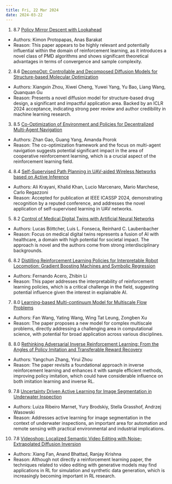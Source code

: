 ```yaml
---
title: Fri, 22 Mar 2024
date: 2024-03-22
---
```

1. 8.7 [Policy Mirror Descent with Lookahead](https://arxiv.org/abs/2403.14156)
* Authors: Kimon Protopapas, Anas Barakat
* Reason: This paper appears to be highly relevant and potentially influential within the domain of reinforcement learning, as it introduces a novel class of PMD algorithms and shows significant theoretical advantages in terms of convergence and sample complexity.

2. 8.6 [DecompOpt: Controllable and Decomposed Diffusion Models for Structure-based Molecular Optimization](https://arxiv.org/abs/2403.13829)
* Authors: Xiangxin Zhou, Xiwei Cheng, Yuwei Yang, Yu Bao, Liang Wang, Quanquan Gu
* Reason: Presents a novel diffusion model for structure-based drug design, a significant and impactful application area. Backed by an ICLR 2024 acceptance, indicating strong peer review and author credibility in machine learning research.

3. 8.5 [Co-Optimization of Environment and Policies for Decentralized Multi-Agent Navigation](https://arxiv.org/abs/2403.14583)
* Authors: Zhan Gao, Guang Yang, Amanda Prorok
* Reason: The co-optimization framework and the focus on multi-agent navigation suggests potential significant impact in the area of cooperative reinforcement learning, which is a crucial aspect of the reinforcement learning field.

4. 8.4 [Self-Supervised Path Planning in UAV-aided Wireless Networks based on Active Inference](https://arxiv.org/abs/2403.13827)
* Authors: Ali Krayani, Khalid Khan, Lucio Marcenaro, Mario Marchese, Carlo Regazzoni
* Reason: Accepted for publication at IEEE ICASSP 2024, demonstrating recognition by a reputed conference, and addresses the novel application of self-supervised learning in UAV networks.

5. 8.2 [Control of Medical Digital Twins with Artificial Neural Networks](https://arxiv.org/abs/2403.13851)
* Authors: Lucas Böttcher, Luis L. Fonseca, Reinhard C. Laubenbacher
* Reason: Focus on medical digital twins represents a fusion of AI with healthcare, a domain with high potential for societal impact. The approach is novel and the authors come from strong interdisciplinary backgrounds.

6. 8.2 [Distilling Reinforcement Learning Policies for Interpretable Robot Locomotion: Gradient Boosting Machines and Symbolic Regression](https://arxiv.org/abs/2403.14328)
* Authors: Fernando Acero, Zhibin Li
* Reason: This paper addresses the interpretability of reinforcement learning policies, which is a critical challenge in the field, suggesting potential influence given the interest in explainable AI.

7. 8.0 [Learning-based Multi-continuum Model for Multiscale Flow Problems](https://arxiv.org/abs/2403.14084)
* Authors: Fan Wang, Yating Wang, Wing Tat Leung, Zongben Xu
* Reason: The paper proposes a new model for complex multiscale problems, directly addressing a challenging area in computational science, with potential for broad application across various disciplines.

8. 8.0 [Rethinking Adversarial Inverse Reinforcement Learning: From the Angles of Policy Imitation and Transferable Reward Recovery](https://arxiv.org/abs/2403.14593)
* Authors: Yangchun Zhang, Yirui Zhou
* Reason: The paper revisits a foundational approach in inverse reinforcement learning and enhances it with sample efficient methods, improving policy imitation, which could have considerable influence on both imitation learning and inverse RL.

9. 7.8 [Uncertainty Driven Active Learning for Image Segmentation in Underwater Inspection](https://arxiv.org/abs/2403.14002)
* Authors: Luiza Ribeiro Marnet, Yury Brodskiy, Stella Grasshof, Andrzej Wasowski
* Reason: Addresses active learning for image segmentation in the context of underwater inspections, an important area for automation and remote sensing with practical environmental and industrial implications.

10. 7.8 [Videoshop: Localized Semantic Video Editing with Noise-Extrapolated Diffusion Inversion](https://arxiv.org/abs/2403.14617)
* Authors: Xiang Fan, Anand Bhattad, Ranjay Krishna
* Reason: Although not directly a reinforcement learning paper, the techniques related to video editing with generative models may find applications in RL for simulation and synthetic data generation, which is increasingly becoming important in RL research.

